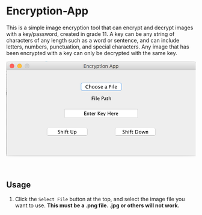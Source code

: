 # Encryption-App
This is a simple image encryption tool that can encrypt and decrypt images with a key/password, created in grade 11. A key can be any string of characters of any length such as a word or sentence, and can include letters, numbers, punctuation, and special characters. Any image that has been encrypted with a key can only be decrypted with the same key.

![alt text](https://github.com/VictorSuciu/Encryption-App/blob/master/Images/EncryptionImageExample.png)

</br>

## Usage

1. Click the `Select File` button at the top, and select the image file you want to use. **This must be a .png file. .jpg or others will not work.**
